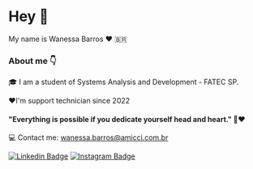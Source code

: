 # Hey 👋
My name is Wanessa Barros ❤️‍ 🇧🇷
###  About me 👇
🎓     I am a student of Systems Analysis and Development - FATEC SP.

❤️‍I'm support technician since 2022

#### "Everything is possible if you dedicate yourself head and heart." 🧠❤️

💻    Contact me: wanessa.barros@amicci.com.br

[![Linkedin Badge](https://img.shields.io/badge/-Wanessa%20Barros-6633cc?style=flat-square&logo=Linkedin&logoColor=white&link=https://www.linkedin.com/in/wanessa-souza-barros-274230144/)](https://www.linkedin.com/in/wanessa-souza-barros-274230144/)
[![Instagram Badge](https://img.shields.io/badge/-Wanessa%20Barros-6633cc?style=flat-square&logo=Instagram&LogoColor=white&link=https://www.instagram.com/waynessab/)](https://www.instagram.com/waynessab/)



